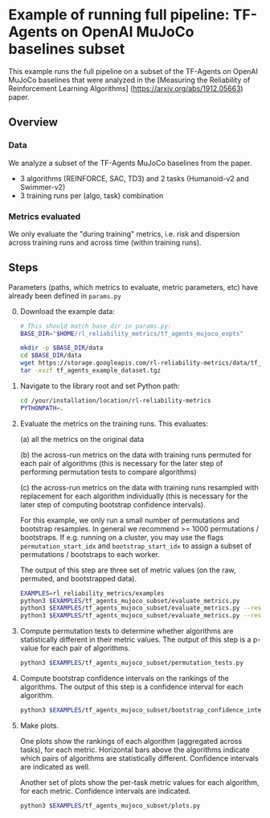 # Example of running full pipeline: TF-Agents on OpenAI MuJoCo baselines subset

This example runs the full pipeline on a subset of the TF-Agents on OpenAI
MuJoCo baselines that were analyzed in the
[Measuring the Reliability of Reinforcement Learning Algorithms]
(https://arxiv.org/abs/1912.05663)
paper.

## Overview

### Data

We analyze a subset of the TF-Agents MuJoCo baselines from the paper.

* 3 algorithms (REINFORCE, SAC, TD3) and 2 tasks (Humanoid-v2 and Swimmer-v2)
* 3 training runs per (algo, task) combination

### Metrics evaluated

We only evaluate the "during training" metrics, i.e. risk and dispersion across
training runs and across time (within training runs).

## Steps

Parameters (paths, which metrics to evaluate, metric parameters, etc) have
already been defined in `params.py`

0. Download the example data:

   ```sh
   # This should match base_dir in params.py:
   BASE_DIR="$HOME/rl_reliability_metrics/tf_agents_mujoco_expts"

   mkdir -p $BASE_DIR/data
   cd $BASE_DIR/data
   wget https://storage.googleapis.com/rl-reliability-metrics/data/tf_agents_example_dataset.tgz
   tar -xvzf tf_agents_example_dataset.tgz
   ```

0.  Navigate to the library root and set Python path:

    ```sh
    cd /your/installation/location/rl-reliability-metrics
    PYTHONPATH=.
    ```

0.  Evaluate the metrics on the training runs. This evaluates:

    (a) all the metrics on the original data

    (b) the across-run metrics on the data with training runs permuted for each
    pair of algorithms (this is necessary for the later step of performing
    permutation tests to compare algorithms)

    (c) the across-run metrics on the data with training runs resampled with
    replacement for each algorithm individually (this is necessary for the later
    step of computing bootstrap confidence intervals).

    For this example, we only run a small number of permutations and bootstrap
    resamples. In general we recommend >= 1000 permutations / bootstraps. If
    e.g. running on a cluster, you may use the flags `permutation_start_idx` and
    `bootstrap_start_idx` to assign a subset of permutations / bootstraps to
    each worker.

    The output of this step are three set of metric values (on the raw,
    permuted, and bootstrapped data).

    ```sh
    EXAMPLES=rl_reliability_metrics/examples
    python3 $EXAMPLES/tf_agents_mujoco_subset/evaluate_metrics.py
    python3 $EXAMPLES/tf_agents_mujoco_subset/evaluate_metrics.py --resampling permute
    python3 $EXAMPLES/tf_agents_mujoco_subset/evaluate_metrics.py --resampling bootstrap
    ```

0.  Compute permutation tests to determine whether algorithms are statistically
    different in their metric values. The output of this step is a p-value for
    each pair of algorithms.

    ```sh
    python3 $EXAMPLES/tf_agents_mujoco_subset/permutation_tests.py
    ```

0.  Compute bootstrap confidence intervals on the rankings of the algorithms.
    The output of this step is a confidence interval for each algorithm.

    ```sh
    python3 $EXAMPLES/tf_agents_mujoco_subset/bootstrap_confidence_intervals.py
    ```

0.  Make plots.

    One plots show the rankings of each algorithm (aggregated across tasks), for
    each metric. Horizontal bars above the algorithms indicate which pairs of
    algorithms are statistically different. Confidence intervals are indicated
    as well.

    Another set of plots show the per-task metric values for each algorithm, for
    each metric. Confidence intervals are indicated.

    ```sh
    python3 $EXAMPLES/tf_agents_mujoco_subset/plots.py
    ```
